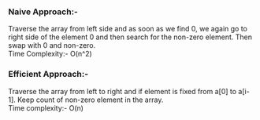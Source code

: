 ### Naive Approach:-<br>
Traverse the array from left side and as soon as we find 0, we again go to right side of the element 0 and then search for the non-zero element. Then swap with 0 and non-zero.<br>
Time Complexity:- O(n^2)

### Efficient Approach:-<br>
Traverse the array from left to right and if element is fixed from a[0] to a[i-1]. Keep count of non-zero element in the array.<br>
Time complexity:- O(n)
